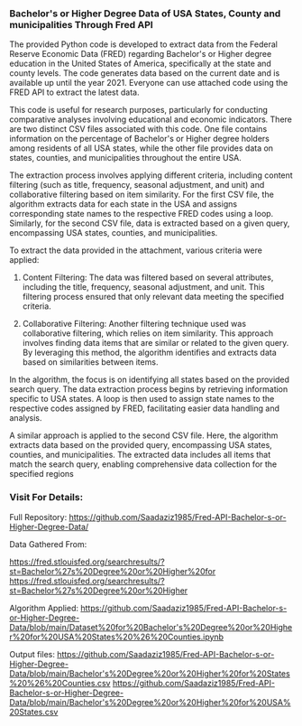 ### Bachelor's or Higher Degree Data of USA States, County and municipalities Through Fred API

The provided Python code is developed to extract data from the Federal Reserve Economic Data (FRED) regarding Bachelor's or Higher degree education in the United States of America, specifically at the state and county levels. The code generates data based on the current date and is available up until the year 2021. Everyone can use attached code using the FRED API to extract the latest data.

This code is useful for research purposes, particularly for conducting comparative analyses involving educational and economic indicators. There are two distinct CSV files associated with this code. One file contains information on the percentage of Bachelor's or Higher degree holders among residents of all USA states, while the other file provides data on states, counties, and municipalities throughout the entire USA.

The extraction process involves applying different criteria, including content filtering (such as title, frequency, seasonal adjustment, and unit) and collaborative filtering based on item similarity. For the first CSV file, the algorithm extracts data for each state in the USA and assigns corresponding state names to the respective FRED codes using a loop. Similarly, for the second CSV file, data is extracted based on a given query, encompassing USA states, counties, and municipalities.

To extract the data provided in the attachment, various criteria were applied:

1. Content Filtering: The data was filtered based on several attributes, including the title, frequency, seasonal adjustment, and unit. This filtering process ensured that only relevant data meeting the specified criteria.

2. Collaborative Filtering: Another filtering technique used was collaborative filtering, which relies on item similarity. This approach involves finding data items that are similar or related to the given query. By leveraging this method, the algorithm identifies and extracts data based on similarities between items.

In the algorithm, the focus is on identifying all states based on the provided search query. The data extraction process begins by retrieving information specific to USA states. A loop is then used to assign state names to the respective codes assigned by FRED, facilitating easier data handling and analysis.

A similar approach is applied to the second CSV file. Here, the algorithm extracts data based on the provided query, encompassing USA states, counties, and municipalities. The extracted data includes all items that match the search query, enabling comprehensive data collection for the specified regions


### Visit For Details:

Full Repository: https://github.com/Saadaziz1985/Fred-API-Bachelor-s-or-Higher-Degree-Data/

Data Gathered From:

https://fred.stlouisfed.org/searchresults/?st=Bachelor%27s%20Degree%20or%20Higher%20for
https://fred.stlouisfed.org/searchresults/?st=Bachelor%27s%20Degree%20or%20Higher

Algorithm Applied: https://github.com/Saadaziz1985/Fred-API-Bachelor-s-or-Higher-Degree-Data/blob/main/Dataset%20for%20Bachelor's%20Degree%20or%20Higher%20for%20USA%20States%20%26%20Counties.ipynb

Output files:
https://github.com/Saadaziz1985/Fred-API-Bachelor-s-or-Higher-Degree-Data/blob/main/Bachelor's%20Degree%20or%20Higher%20for%20States%20%26%20Counties.csv
https://github.com/Saadaziz1985/Fred-API-Bachelor-s-or-Higher-Degree-Data/blob/main/Bachelor's%20Degree%20or%20Higher%20for%20USA%20States.csv
